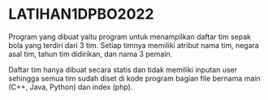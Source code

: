 # LATIHAN1DPBO2022

Program yang dibuat yaitu program untuk menampilkan daftar tim sepak bola yang terdiri dari 3 tim.
Setiap timnya memiliki atribut nama tim, negara asal tim, tahun tim didirikan, dan nama 3 pemain.

Daftar tim hanya dibuat secara statis dan tidak memiliki inputan user sehingga semua tim sudah diset
di kode program bagian file bernama main (C++, Java, Python) dan index (php).
